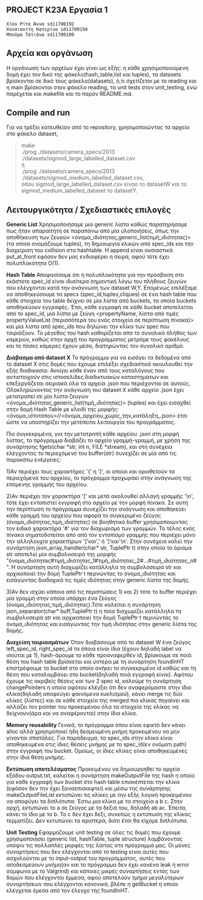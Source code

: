## PROJECT K23A Εργασία 1
	Χίου Ρίτα Άννα sdi1700192
	Χουσιανίτη Κατερίνα sdi1700194
	Μπούρα Τατιάνα sdi1700100

## Αρχεία και οργάνωση
Η οργάνωση των αρχείων έχει γίνει ως εξής: η κάθε χρησιμοποιούμενη δομή έχει τον δικό της φάκελο(hash_table,list και tuples), τα datasets βρίσκονται σε δικό τους φάκελο(datasets), ό,τι σχετίζεται με το reading και η main βρίσκονται στον φάκελο reading, τα unit tests στον unit_testing, ενώ παρέχεται και makefile και το παρόν README.md.

## Compile and run
Για να τρέξει κατευθείαν από το repository, χρησιμοποιώντας τα αρχεία στο φάκελο dataset,
> make  
> ./prog ./datasets/camera_specs/2013 ./datasets/sigmod_large_labelled_dataset.csv  
						ή  
> ./prog ./datasets/camera_specs/2013 ./datasets/sigmod_medium_labelled_dataset.csv,  
όπου sigmod_large_labelled_dataset.csv είναο το datasetW και το sigmod_medium_labelled_dataset το datasetY.

## Λειτουργικότητα / Σχεδιαστικές επιλογές

**Generic List**
Χρησιμοποιήσαμε μια generic λίστα καθώς παρατηρήσαμε πως ήταν απαραίτητη σε παραπάνω από μία υλοποιήσεις, όπως την αποθήκευση των ζευγών <όνομα_ιδιότητας,generic_list(τιμή_ιδιότητας)> (τα οποία ονομάζουμε tuples), τη δημιουργία κλικών από spec_ids και την διαχείριση του collision στα hashtable.
H append είναι ουσιαστικά put_at_front εφόσον δεν μας ενδιαφέρει η σειρά, αφού τότε έχει πολυπλοκότητα Ο(1).

**Hash Table**
Αποφασίσαμε ότι η πολυπλοκότητα για την πρόσβαση στο εκάστοτε spec_id είναι ιδιαίτερα σημαντική λόγω του πλήθους ζευγών που ελέγχονται κατά την ανάγνωση των dataset W,Y. Επομένως επιλέξαμε να αποθηκεύσουμε τα specs (spec_id,tuples,cliques) σε ένα hash table που κάθε στοιχείο του table δείχνει σε μία λίστα από buckets, τα οποία buckets αποθηκεύουν εγγραφές. Έτσι, κάθε εγγραφή σε κάθε bucket αποτελείται από το spec_id, μια λίστα με ζεύγη <propertyName, λίστα από τιμές propertyValueList (περισσότερα του ενός στοιχεία σε περίπτωση πίνακα)> και μία λίστα από spec_ids που δηλώνει την κλίκα των spec που ταιριάζουν. 
Το μέγεθος του hash καθορίζεται από το συνολικό πλήθος των καμερών, καθώς στην αρχή του προγράμματος μετράμε τους φακέλους και το πόσες κάμερες έχουν μέσα, διατηρώντας τον συνολικό αριθμό.

**Διάβασμα από dataset X**
Το πρόγραμμα για να εισάγει τα δεδομένα από το dataset X στις δομές που έχουμε επιλέξει σχεδιαστικά ακουλουθεί την εξής διαδικασία:
Ανοίγει κάθε έναν από τους καταλόγους που αντιστοιχούν στις ιστοσελίδες διαδικτυακών καταστημάτων και επεξεργάζεται σειριακά όλα τα αρχεία .json που περιέχονται σε αυτούς.
Ολοκληρώνοντας την ανάγνωση του dataset X κάθε αρχείο .json έχει μετατραπεί σε μία λίστα ζευγών <όνομα_ιδιότητας,generic_list(τιμή_ιδιότητας)> (tuples) και έχει εισαχθεί στην δομή Hash Table με κλειδί της μορφής: 					<όνομα_ιστοτόπου>//<όνομα_αρχείου_χωρίς_την_κατάληξη_.json> 
έτσι ώστε να υποστηρίζει την μετέπειτα λειτουργία του προγράμματος.

Πιο συγκεκριμένα, για την μετατροπή κάθε αρχείου .json στη μορφή λίστας, το πρόγραμμα διαβάζει το αρχείο γραμμή-γραμμή, με χρήση της συνάρτησης fgets(char *str, int n, FILE *stream), και στη συνέχεια ελέγχοντας το περιεχόμενο του buffer(str) συνεχίζει σε μία από τις παρακάτω ενέργειες:

1)Αν περιέχει τους χαρακτήρες '{' η '}', οι οποίοι και οριοθετούν τα περιεχόμενα του αρχείου, το πρόγραμμα προχωράει στην ανάγνωση της επόμενης γραμμής του αρχείου.

2)Αν περιέχει τον χαρακτήρα '[' και μετά ακολουθεί αλλαγή γραμμής '\n', τότε έχει εντοπιστεί εγγραφή στο αρχείο με την μορφή πίνακα.
Σε αυτή την περίπτωση το πρόγραμμα συνεχίζει την ανάγνωση και αποθηκεύει κάθε γραμμή του αρχείου που αφορά το συγκεριμένο ζεύγος (όνομα_ιδιότητας,τιμή_ιδιότητας) σε βοηθητικό buffer χρησιμοποιώντας τον ειδικό χαρακτήρα '#' για τον διαχωρισμό των γραμμών. Το τέλος ενός πίνακα σηματοδοτείται από από τον εντοπίσμό γραμμής που περιέχει μόνο την αλληλουχία χαρακτήρων ']'και',' ή ']'και'\n'. Στην συνέχεια καλεί την συνάρτηση  json_array_handler(char* str, TuplePtr t) στην οποία το όρισμα str αποτελεί μία συμβολοσειρά της μορφής "όνομα_ιδιότητας#τιμή_ιδιότητας_1#τιμή_ιδιότητας_2#...#τιμή_ιδιότητας_n#". H συνάρτηση αυτή διαχωρίζει  κατάλληλα τη συμβολοσειρά str και αρχικοποιεί την δομή TuplePtr t περνώντας το όνομα_ιδιότητας και εισάγωντας διαδοχικά τις τιμές ιδιότητας στην generic λίστα της δομής.

3)Αν δεν ισχύει κάποια από τις περιπτώσεις 1) και 2) τότε το buffer περιέχει μία γραμμή στην οποία υπάρχει ένα ζεύγος (όνομα_ιδιότητας,τιμή_ιδιότητας).Τότε καλείται η συνάρτηση json_separator(char* buff,TuplePtr t) η ποία διαχωρίζει  κατάλληλα τη συμβολοσειρά str και αρχικοποιεί την δομή TuplePtr t περνώντας το όνομα_ιδιότητας και εισάγωντας την τιμή ιδιότητας στην generic λίστα της δομής. 

**Διαχείση ταιριασμάτων**
Όταν διαβάσουμε από το dataset W ένα ζεύγος left_spec_id, right_spec_id τα όποια είναι ίδια (έχουν δηλαδή label να ισούται με 1), hash-άρουμε το κάθε προαναφερθέν id, βρίσκουμε σε ποιά θέση του hash table βρίσκεται και ύστερα με τη συνάρτηση foundInHT επιστρέφουμε το bucket στο οποίο ανήκει το συγκεκριμένο id καθώς και τη θέση που καταλαμβάνει στο bucket(δηλαδή ποιά εγγραφή είναι). Αφότου έχουμε τις ακριβείς θέσεις και των 2 spec id, καλούμε τη συνάρτηση changePointers η οποία αφότου ελέγξει ότι δεν αναφερόμαστε στην ίδια κλίκα(δηλαδή αποφεύγει φαινόμενα κυκλισμού), κάνει merge τις δύο κλίκες (λίστες) και σε κάθε στοιχείο της merged πια κλίκας πηγαίνει και αλλάζει τον pointer του προκειμένου όλα τα στοιχεία της κλίκας να δείχνουν(άρα και να αναφέρονται) στην ίδια κλίκα. 

**Memory reusability**
Γενικά, το πρόγραμμα όπου είναι εφικτό δεν κάνει alloc αλλά χρησιμοποιεί ήδη δεσμευμένη μνήμη προκειμένου να μην γίνονται σπατάλες. Για παράδειγμα, τα spec_ids στην κλίκα είναι αποθηκευμένα στις ίδιες θέσεις μνήμης με το spec_id(εν ονόματι path) στην εγγραφή του bucket. Ομοίως, οι ίδιες κλίκες είναι αποθηκευμένες στην ίδια θέση μνήμης.

**Εκτύπωση αποτελέσματος**
Προκειμένου να δημιουργηθεί το αρχείο εξόδου output.txt, καλείται η συνάρτηση makeOutputFile της hash η οποία για κάθε εγγραφή των bucket στο hash table επισκέπτεται την κλίκα (εφόσον δεν την έχει ξαναεπισκεφτεί) και μέσω της συνάρτησης makeOutputFileList εκτυπώνει τις κλίκες με την εξής λογική προκειμένου να αποφύγει τα διπλότυπα: Έστω μια κλίκα με τα στοιχεία a b c. Στην αρχή, εκτυπώνει το a σε ζεύγος με τα δεξιά του, δηλαδή ab ac. Έπειτα, κάνει το ίδιο με το b. Το c δεν έχει δεξί, συνεπώς η εκτύπωση της κλίκας τερματίζει. Δεν εκτυπώνει τα αριστερά, διότι έτσι θα είχαμε διπλότυπα. 

**Unit Testing**
Εφαρμόζουμε unit testing σε όλες τις δομές που έχουμε χρησιμοποιήσει (generic list, hashTable, tuple structure) λαμβάνοντας υπόψιν τις πολλαπλές μορφές της λίστας στο πρόγραμμά μας. Οι μόνες συναρτήσεις που δεν ελέγχονται από το testing είναι αυτές που ασχολούνται με το input-output του προγράμματος, αυτές που αποδεσμεύουν μνήμη(αν και το πρόγραμμα δεν έχει κανένα leak ή error σύμφωνα με το Valgrind) και κάποιες μικρές συναρτήσεις εντός των δομών που ελέγχονται έμμεσα, αφού αποτελούν τμήμα μεγαλύτερων συναρτήσεων που ελέγχονται κανονικά, βλέπε η getBucket η οποία ελέγχεται έμεσα από τον έλεγχο της foundInHT. 

